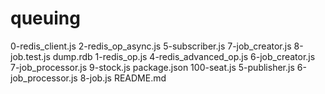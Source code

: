# queuing

0-redis_client.js  2-redis_op_async.js     5-subscriber.js     7-job_creator.js    8-job.test.js  dump.rdb
1-redis_op.js      4-redis_advanced_op.js  6-job_creator.js    7-job_processor.js  9-stock.js     package.json
100-seat.js        5-publisher.js          6-job_processor.js  8-job.js            README.md
